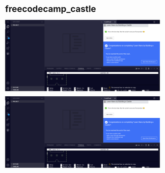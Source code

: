 # freecodecamp_castle

![first completion](https://github.com/the-real-kodoninja/freecodecamp_castle/blob/main/captureit_3-11-2025_at_08-39-45.png)

![first completion](https://github.com/the-real-kodoninja/freecodecamp_castle/blob/main/captureit_3-11-2025_at_08-39-45.png)
